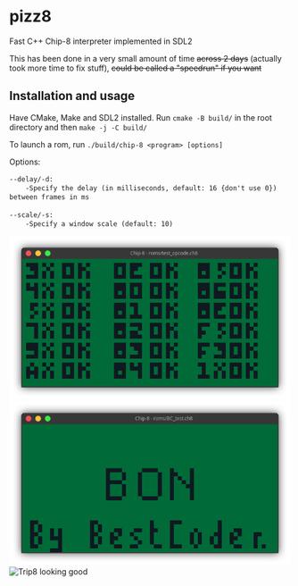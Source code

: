 # pizz8

Fast C++ Chip-8 interpreter implemented in SDL2</br>

This has been done in a very small amount of time ~~across 2 days~~ (actually took more time to fix stuff), ~~could be called a "speedrun" if you want~~</br>

## Installation and usage

Have CMake, Make and SDL2 installed. Run `cmake -B build/` in the root directory and then `make -j -C build/`</br>

To launch a rom, run `./build/chip-8 <program> [options]`</br>

Options:

```
--delay/-d:
    -Specify the delay (in milliseconds, default: 16 {don't use 0}) between frames in ms

--scale/-s:
    -Specify a window scale (default: 10)
```

![Corax89's test passing](opcode.png)
![BestCoder test passing](bc_test.png)
![Trip8 looking good](trip8.gif)
